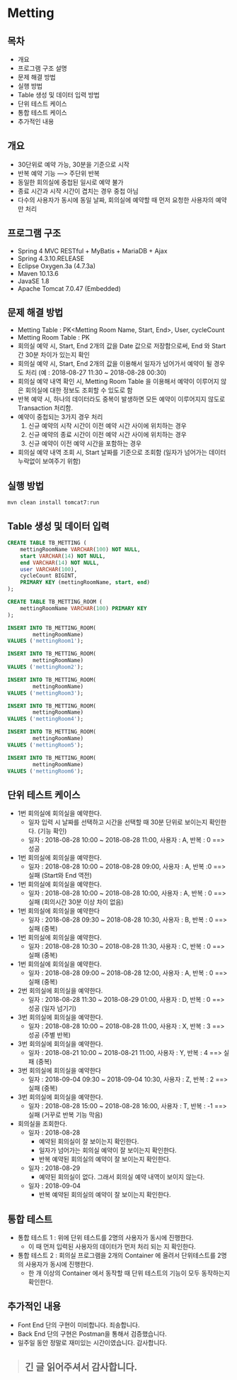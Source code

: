 
# Metting

## 목차
- 개요
- 프로그램 구조 설명
- 문제 해결 방법
- 실행 방법
- Table 생성 및 데이터 입력 방법
- 단위 테스트 케이스
- 통합 테스트 케이스
- 추가적인 내용

## 개요
- 30단위로 예약 가능, 30분을 기준으로 시작 
- 반복 예약 기능 —> 주단위 반복
- 동일한 회의실에 중첩된 일시로 예약 불가
- 종료 시간과 시작 시간이 겹치는 경우 중첩 아님
- 다수의 사용자가 동시에 동일 날짜, 회의실에 예약할 때 먼저 요청한 사용자의 예약만 처리

## 프로그램 구조
- Spring 4 MVC RESTful + MyBatis + MariaDB + Ajax
- Spring 4.3.10.RELEASE
- Eclipse Oxygen.3a (4.7.3a)
- Maven 10.13.6
- JavaSE 1.8
- Apache Tomcat  7.0.47 (Embedded) 

## 문제 해결 방법
- Metting Table : PK<Metting Room Name, Start, End>, User, cycleCount
- Metting Room Table : PK <Metting Room Name> 
- 회의실 예약 시, Start, End 2개의 값을 Date 값으로 저장함으로써, End 와 Start 간 30분 차이가 있는지 확인
- 회의실 예약 시, Start, End 2개의 값을 이용해서 일자가 넘어가서 예약이 될 경우도 처리 (예 : 2018-08-27 11:30 ~ 2018-08-28 00:30)
- 회의실 예약 내역 확인 시, Metting Room Table 을 이용해서 예약이 이루어지 않은 회의실에 대한 정보도 조회할 수 있도로 함
- 반복 예약 시, 하나의 데이터라도 중복이 발생하면 모든 예약이 이루어지지 않도로 Transaction 처리함.
- 예약이 중첩되는 3가지 경우 처리
  1. 신규 예약의 시작 시간이  이전 예약 시간 사이에 위치하는 경우
  2. 신규 예약의 종료 시간이  이전 예약 시간 사이에 위치하는 경우
  3. 신규 예약이 이전 예약 시간을 포함하는 경우
- 회의실 예약 내역 조회 시, Start 날짜를 기준으로 조회함 (일자가 넘어가는 데이터 누락없이 보여주기 위함)

## 실행 방법
<pre><code>mvn clean install tomcat7:run</code></pre>

## Table 생성 및 데이터 입력
```SQL
CREATE TABLE TB_METTING (
    mettingRoomName VARCHAR(100) NOT NULL,
    start VARCHAR(14) NOT NULL,
    end VARCHAR(14) NOT NULL,
    user VARCHAR(100),
    cycleCount BIGINT,
    PRIMARY KEY (mettingRoomName, start, end)
);

CREATE TABLE TB_METTING_ROOM (
    mettingRoomName VARCHAR(100) PRIMARY KEY
);

INSERT INTO TB_METTING_ROOM(
		mettingRoomName)
VALUES ('mettingRoom1');

INSERT INTO TB_METTING_ROOM(
		mettingRoomName)
VALUES ('mettingRoom2');

INSERT INTO TB_METTING_ROOM(
		mettingRoomName)
VALUES ('mettingRoom3');

INSERT INTO TB_METTING_ROOM(
		mettingRoomName)
VALUES ('mettingRoom4');

INSERT INTO TB_METTING_ROOM(
		mettingRoomName)
VALUES ('mettingRoom5');

INSERT INTO TB_METTING_ROOM(
		mettingRoomName)
VALUES ('mettingRoom6');
```

## 단위 테스트 케이스
- 1번 회의실에 회의실을 예약한다.
	- 일자 입력 시 날짜를 선택하고 시간을 선택할 때 30분 단위로 보이는지 확인한다. (기능 확인)
  - 일자 : 2018-08-28 10:00 ~ 2018-08-28 11:00, 사용자 : A, 반복 : 0 ==> 성공
- 1번 회의실에 회의실을 예약한다.
	- 일자 : 2018-08-28 10:00 ~ 2018-08-28 09:00, 사용자 : A, 반복 :0 ==> 실패 (Start와 End 역전)
- 1번 회의실에 회의실을 예약한다.
	- 일자 : 2018-08-28 10:00 ~ 2018-08-28 10:00, 사용자 : A, 반복 : 0 ==> 실패 (회의시간 30분 이상 차이 없음)
-  1번 회의실에 회의실을 예약한다
	- 일자 : 2018-08-28 09:30 ~ 2018-08-28 10:30, 사용자 : B, 반복 : 0 ==> 실패 (중복)
-  1번 회의실에 회의실을 예약한다.
	- 일자 : 2018-08-28 10:30 ~ 2018-08-28 11:30, 사용자 : C, 반복 : 0 ==> 실패 (중복)
-  1번 회의실에 회의실을 예약한다.
	- 일자 : 2018-08-28 09:00 ~ 2018-08-28 12:00, 사용자 : A, 반복 : 0 ==> 실패 (중복)
-  2번 회의실에 회의실을 예약한다.
	- 일자 : 2018-08-28 11:30 ~ 2018-08-29 01:00, 사용자 : D, 반복 : 0 ==> 성공 (일자 넘기기)
-  3번 회의실에 회의실을 예약한다.
	- 일자 : 2018-08-28 10:00 ~ 2018-08-28 11:00, 사용자 : X, 반복 : 3 ==> 성공 (주별 반복)
-  3번 회의실에 회의실을 예약한다.
	- 일자 : 2018-08-21 10:00 ~ 2018-08-21 11:00, 사용자 : Y, 반복 : 4 ==> 실패 (중복)
-  3번 회의실에 회의실을 예약한다
	- 일자 : 2018-09-04 09:30 ~ 2018-09-04 10:30, 사용자 : Z, 반복 : 2 ==> 실패 (중복)
- 3번 회의실에 회의실을 예약한다.
	- 일자 : 2018-08-28 15:00 ~ 2018-08-28 16:00, 사용자 : T, 반복 : -1 ==> 실패 (거꾸로 반복 기능 막음)
- 회의실을 조회한다.
	- 일자 : 2018-08-28
  		- 예약된 회의실이 잘 보이는지 확인한다. 
  		- 일자가 넘어가는 회의실 예약이 잘 보이는지 확인한다.
  		- 반복 예약된 회의실의 예약이 잘 보이는지 확인한다.
	- 일자 : 2018-08-29
  		- 예약된 회의실이 없다. 그래서 회의실 예약 내역이 보이지 않는다.
	- 일자 : 2018-09-04
  		- 반복 예약된 회의실의 예약이 잘 보이는지 확인한다.

## 통합 테스트
- 통합 테스트 1 : 위에 단위 테스트를 2명의 사용자가 동시에 진행한다.
	- 이 때 먼저 입력된 사용자의 데이터가 먼저 처리 되는 지 확인한다.
- 통합 테스트 2 : 회의실 프로그램을 2개의 Container 에 올려서 단위테스트를 2명의 사용자가 동시에 진행한다.
	- 한 개 이상의 Container 에서 동작할 때 단위 테스트의 기능이 모두 동작하는지 확인한다.

## 추가적인 내용
- Font End 단의 구현이 미비합니다. 죄송합니다.
- Back End 단의 구현은 Postman을 통해서 검증했습니다.
- 일주일 동안 정말로 재미있는 시간이였습니다. 감사합니다.


> ## 긴 글 읽어주셔서 감사합니다.
